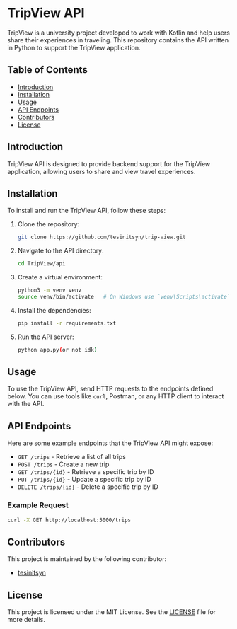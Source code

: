 # TripView API

TripView is a university project developed to work with Kotlin and help users share their experiences in traveling. This repository contains the API written in Python to support the TripView application.

## Table of Contents
- [Introduction](#introduction)
- [Installation](#installation)
- [Usage](#usage)
- [API Endpoints](#api-endpoints)
- [Contributors](#contributors)
- [License](#license)

## Introduction
TripView API is designed to provide backend support for the TripView application, allowing users to share and view travel experiences. 

## Installation
To install and run the TripView API, follow these steps:

1. Clone the repository:
    ```sh
    git clone https://github.com/tesinitsyn/trip-view.git
    ```

2. Navigate to the API directory:
    ```sh
    cd TripView/api
    ```

3. Create a virtual environment:
    ```sh
    python3 -m venv venv
    source venv/bin/activate   # On Windows use `venv\Scripts\activate`
    ```

4. Install the dependencies:
    ```sh
    pip install -r requirements.txt
    ```

5. Run the API server:
    ```sh
    python app.py(or not idk)
    ```

## Usage
To use the TripView API, send HTTP requests to the endpoints defined below. You can use tools like `curl`, Postman, or any HTTP client to interact with the API.

## API Endpoints
Here are some example endpoints that the TripView API might expose:

- `GET /trips` - Retrieve a list of all trips
- `POST /trips` - Create a new trip
- `GET /trips/{id}` - Retrieve a specific trip by ID
- `PUT /trips/{id}` - Update a specific trip by ID
- `DELETE /trips/{id}` - Delete a specific trip by ID

### Example Request
```sh
curl -X GET http://localhost:5000/trips
```

## Contributors
This project is maintained by the following contributor:
- [tesinitsyn](https://github.com/tesinitsyn)

## License
This project is licensed under the MIT License. See the [LICENSE](LICENSE) file for more details.
